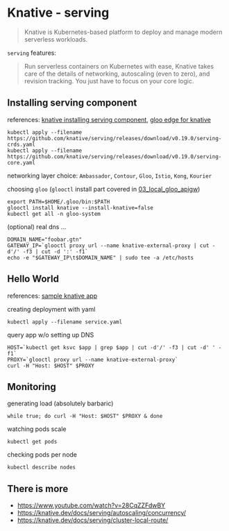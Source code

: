 # Knative - serving

> Knative is Kubernetes-based platform to deploy and manage modern serverless
> workloads.

`serving` features:
> Run serverless containers on Kubernetes with ease, Knative takes care of the
> details of networking, autoscaling (even to zero), and revision tracking. You
> just have to focus on your core logic.


## Installing serving component
references: [knative installing serving component], [gloo edge for knative]
```
kubectl apply --filename https://github.com/knative/serving/releases/download/v0.19.0/serving-crds.yaml
kubectl apply --filename https://github.com/knative/serving/releases/download/v0.19.0/serving-core.yaml
```
networking layer choice: `Ambassador`, `Contour`, `Gloo`, `Istio`, `Kong`,
`Kourier`

choosing `gloo` (`glooctl` install part covered in
[03_local_gloo_apigw](../03_local_gloo_apigw/README.md))
```
export PATH=$HOME/.gloo/bin:$PATH
glooctl install knative --install-knative=false
kubectl get all -n gloo-system
```

(optional) real dns ...
```
DOMAIN_NAME="foobar.gtn"
GATEWAY_IP=`glooctl proxy url --name knative-external-proxy | cut -d'/' -f3 | cut -d ':' -f1`
echo -e "$GATEWAY_IP\t$DOMAIN_NAME" | sudo tee -a /etc/hosts
```


## Hello World
references: [sample knative app]

creating deployment with yaml
```
kubectl apply --filename service.yaml
```

query app w/o setting up DNS
```
HOST=`kubectl get ksvc $app | grep $app | cut -d'/' -f3 | cut -d' ' -f1`
PROXY=`glooctl proxy url --name knative-external-proxy`
curl -H "Host: $HOST" $PROXY
```


## Monitoring
generating load (absolutely barbaric)
```
while true; do curl -H "Host: $HOST" $PROXY & done
```
watching pods scale
```
kubectl get pods
```
checking pods per node
```
kubectl describe nodes
```


## There is more
- https://www.youtube.com/watch?v=28CqZZFdwBY
- https://knative.dev/docs/serving/autoscaling/concurrency/
- https://knative.dev/docs/serving/cluster-local-route/



[knative installing serving component]: https://knative.dev/docs/install/any-kubernetes-cluster/#installing-the-serving-component
[gloo edge for knative]: https://docs.solo.io/gloo-edge/latest/installation/knative/
[sample knative app]: https://knative.dev/docs/serving/getting-started-knative-app/

